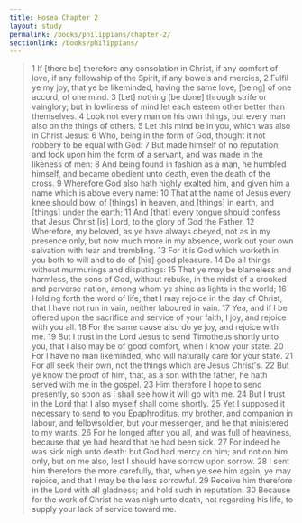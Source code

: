 ```yaml
---
title: Hosea Chapter 2
layout: study
permalink: /books/philippians/chapter-2/
sectionlink: /books/philippians/
---
```


> 1 If [there be] therefore any consolation in Christ, if any comfort of love, if any fellowship of the Spirit, if any bowels and mercies,
> 2 Fulfil ye my joy, that ye be likeminded, having the same love, [being] of one accord, of one mind.
> 3 [Let] nothing [be done] through strife or vainglory; but in lowliness of mind let each esteem other better than themselves.
> 4 Look not every man on his own things, but every man also on the things of others.
> 5 Let this mind be in you, which was also in Christ Jesus:
> 6 Who, being in the form of God, thought it not robbery to be equal with God:
> 7 But made himself of no reputation, and took upon him the form of a servant, and was made in the likeness of men:
> 8 And being found in fashion as a man, he humbled himself, and became obedient unto death, even the death of the cross.
> 9 Wherefore God also hath highly exalted him, and given him a name which is above every name:
> 10 That at the name of Jesus every knee should bow, of [things] in heaven, and [things] in earth, and [things] under the earth;
> 11 And [that] every tongue should confess that Jesus Christ [is] Lord, to the glory of God the Father.
> 12 Wherefore, my beloved, as ye have always obeyed, not as in my presence only, but now much more in my absence, work out your own salvation with fear and trembling.
> 13 For it is God which worketh in you both to will and to do of [his] good pleasure.
> 14 Do all things without murmurings and disputings:
> 15 That ye may be blameless and harmless, the sons of God, without rebuke, in the midst of a crooked and perverse nation, among whom ye shine as lights in the world;
> 16 Holding forth the word of life; that I may rejoice in the day of Christ, that I have not run in vain, neither laboured in vain.
> 17 Yea, and if I be offered upon the sacrifice and service of your faith, I joy, and rejoice with you all.
> 18 For the same cause also do ye joy, and rejoice with me.
> 19 But I trust in the Lord Jesus to send Timotheus shortly unto you, that I also may be of good comfort, when I know your state.
> 20 For I have no man likeminded, who will naturally care for your state.
> 21 For all seek their own, not the things which are Jesus Christ's.
> 22 But ye know the proof of him, that, as a son with the father, he hath served with me in the gospel.
> 23 Him therefore I hope to send presently, so soon as I shall see how it will go with me.
> 24 But I trust in the Lord that I also myself shall come shortly.
> 25 Yet I supposed it necessary to send to you Epaphroditus, my brother, and companion in labour, and fellowsoldier, but your messenger, and he that ministered to my wants.
> 26 For he longed after you all, and was full of heaviness, because that ye had heard that he had been sick.
> 27 For indeed he was sick nigh unto death: but God had mercy on him; and not on him only, but on me also, lest I should have sorrow upon sorrow.
> 28 I sent him therefore the more carefully, that, when ye see him again, ye may rejoice, and that I may be the less sorrowful.
> 29 Receive him therefore in the Lord with all gladness; and hold such in reputation:
> 30 Because for the work of Christ he was nigh unto death, not regarding his life, to supply your lack of service toward me.
